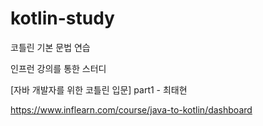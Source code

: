 # kotlin-study
코틀린 기본 문법 연습

인프런 강의를 통한 스터디

[자바 개발자를 위한 코틀린 입문] part1 - 최태현

https://www.inflearn.com/course/java-to-kotlin/dashboard

